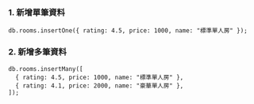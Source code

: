 ### 1. 新增單筆資料

```shell
db.rooms.insertOne({ rating: 4.5, price: 1000, name: "標準單人房" });
```

### 2. 新增多筆資料

```shell
db.rooms.insertMany([
  { rating: 4.5, price: 1000, name: "標準單人房" },
  { rating: 4.1, price: 2000, name: "豪華單人房" },
]);
```
